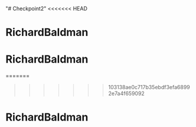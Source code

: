"# Checkpoint2" 
<<<<<<< HEAD
# RichardBaldman
# RichardBaldman
=======
>>>>>>> 103138ae0c717b35ebdf3efa68992e7a4f659092
# RichardBaldman
